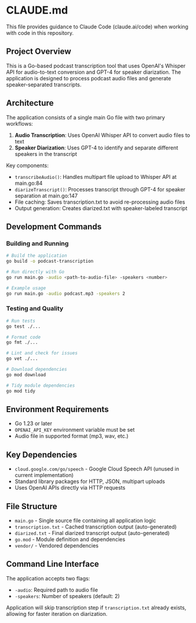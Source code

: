 # CLAUDE.md

This file provides guidance to Claude Code (claude.ai/code) when working with code in this repository.

## Project Overview

This is a Go-based podcast transcription tool that uses OpenAI's Whisper API for audio-to-text conversion and GPT-4 for speaker diarization. The application is designed to process podcast audio files and generate speaker-separated transcripts.

## Architecture

The application consists of a single main Go file with two primary workflows:

1. **Audio Transcription**: Uses OpenAI Whisper API to convert audio files to text
2. **Speaker Diarization**: Uses GPT-4 to identify and separate different speakers in the transcript

Key components:
- `transcribeAudio()`: Handles multipart file upload to Whisper API at main.go:84
- `diarizeTranscript()`: Processes transcript through GPT-4 for speaker separation at main.go:147
- File caching: Saves transcription.txt to avoid re-processing audio files
- Output generation: Creates diarized.txt with speaker-labeled transcript

## Development Commands

### Building and Running
```bash
# Build the application
go build -o podcast-transcription

# Run directly with Go
go run main.go -audio <path-to-audio-file> -speakers <number>

# Example usage
go run main.go -audio podcast.mp3 -speakers 2
```

### Testing and Quality
```bash
# Run tests
go test ./...

# Format code
go fmt ./...

# Lint and check for issues
go vet ./...

# Download dependencies
go mod download

# Tidy module dependencies
go mod tidy
```

## Environment Requirements

- Go 1.23 or later
- `OPENAI_API_KEY` environment variable must be set
- Audio file in supported format (mp3, wav, etc.)

## Key Dependencies

- `cloud.google.com/go/speech` - Google Cloud Speech API (unused in current implementation)
- Standard library packages for HTTP, JSON, multipart uploads
- Uses OpenAI APIs directly via HTTP requests

## File Structure

- `main.go` - Single source file containing all application logic
- `transcription.txt` - Cached transcription output (auto-generated)
- `diarized.txt` - Final diarized transcript output (auto-generated)
- `go.mod` - Module definition and dependencies
- `vendor/` - Vendored dependencies

## Command Line Interface

The application accepts two flags:
- `-audio`: Required path to audio file
- `-speakers`: Number of speakers (default: 2)

Application will skip transcription step if `transcription.txt` already exists, allowing for faster iteration on diarization.